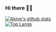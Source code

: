 ### Hi there 👋😄
[![Akine's github stats](https://github-readme-stats.vercel.app/api?username=akine)](https://github.com/akine/github-readme-stats)
<br />
[![Top Langs](https://github-readme-stats.vercel.app/api/top-langs/?username=akine&layout=compact)](https://github.com/akine/github-readme-stats)
<!--
**akine/akine** is a ✨ _special_ ✨ repository because its `README.md` (this file) appears on your GitHub profile.

Here are some ideas to get you started:

- 🔭 I’m currently working on ...
- 🌱 I’m currently learning ...
- 👯 I’m looking to collaborate on ...
- 🤔 I’m looking for help with ...
- 💬 Ask me about ...
- 📫 How to reach me: ...
- 😄 Pronouns: ...
- ⚡ Fun fact: ...
-->
